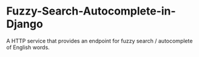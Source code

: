 # Fuzzy-Search-Autocomplete-in-Django
A HTTP service that provides an endpoint for fuzzy search / autocomplete of English words.
